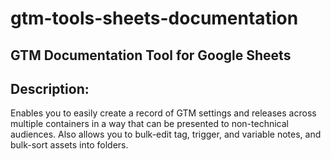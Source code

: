 # gtm-tools-sheets-documentation
<h2>GTM Documentation Tool for Google Sheets</h2>

<h2>Description:</h2>
Enables you to easily create a record of GTM settings and releases across multiple containers in a way that can be presented to non-technical audiences. Also allows you to bulk-edit tag, trigger, and variable notes, and bulk-sort assets into folders.
